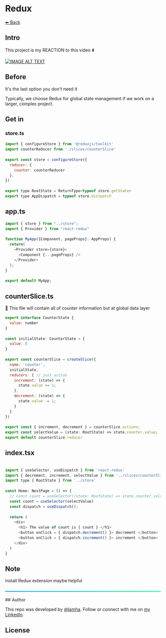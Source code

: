 # Redux

[⬅ Back](../README.md)

## Intro 
This project is my REACTION to this video ⬇️

<div>
  <a href="https://www.youtube.com/watch?v=ss-_S1Vyxa0"><img src="https://img.youtube.com/vi/ss-_S1Vyxa0/0.jpg" alt="IMAGE ALT TEXT"></a>
</div>

## Before 
It's the last option you don't need it

Typically, we choose Redux for global state management if we work on a larger, complex project. 

## Get in
### store.ts
```js
import { configureStore } from '@reduxjs/toolkit'
import counterReducer from './slices/counterSlice'

export const store = configureStore({
  reducer: {
    counter: counterReducer
  },
})

export type RootState = ReturnType<typeof store.getState>
export type AppDispatch = typeof store.distpatch

```

## app.ts 
```js
import { store } from "../store";
import { Provider } from "react-redux"

function MyApp({Component, pageProps}: AppProps) {
  return(
    <Provider store={store}>
      <Component {...pageProps} />
    </Provider>
  );
}

export default MyApp;

```

## counterSlice.ts 
🔴 This file will contain all of counter information but at global data layer

```js
export interface CounterState {
  value: number
}

const initialState: CounterState = {
  value: 0
}

export const counterSlice = createSlice({
  name: 'counter',
  initialState,
  reducers: { // just action
    increment: (state) => {
      state.value += 1; 
    },
    decrement: (state) => {
      state.value -= 1;
    }
  }
})

export const { increment, decrement } = counterSlice.actions;
export const selectValue = (state: RootState) => state.counter.value;
export default counterSlice.reducer

```

## index.tsx
```js

import { useSelector, useDispatch } from 'react-redux'
import { decrement, increment, selectValue } from '../slices/counterSlice'
import type { RootState } from '../store'

const Home: NextPage = () => {
  // const count = useSelector((state: RootState) => state.counter.value)
  const count = useSelector(selectValue)
  const dispatch = useDispatch();

  return (
    <div>
      <h1> The value of count is { count } </h1>
      <button onClick = { dispatch.decrement() }> decrement </button> 
      <button onClick = { dispatch.increment() }> increment </button> 
    </div>
  )
}
```

## Note 
install Redux extension maybe helpful 


<p><img type="separator" height=8px width="100%" src="https://github.com/HaLamUs/nft-drop/blob/main/assets/aqua.png"></p>
## Author

This repo was developed by [@lamha](https://github.com/HaLamUs). 
Follow or connect with me on [my LinkedIn](https://www.linkedin.com/in/lamhacs). 

## License
